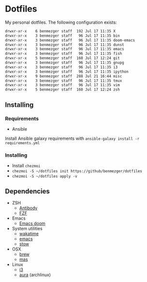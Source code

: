 # Dotfiles

My personal dotfiles. The following configuration exists:

```sh
drwxr-xr-x    6 benmezger staff  192 Jul 17 11:35 X
drwxr-xr-x    3 benmezger staff   96 Jul 17 11:35 bin
drwxr-xr-x    3 benmezger staff   96 Jul 17 11:35 doom-emacs
drwxr-xr-x    3 benmezger staff   96 Jul 17 11:35 dunst
drwxr-xr-x    3 benmezger staff   96 Jul 17 11:35 emacs
drwxr-xr-x    3 benmezger staff   96 Jul 17 11:35 fish
drwxr-xr-x    5 benmezger staff  160 Jul 17 12:24 git
drwxr-xr-x    3 benmezger staff   96 Jul 17 11:35 gnupg
drwxr-xr-x    3 benmezger staff   96 Jul 17 11:35 i3
drwxr-xr-x    3 benmezger staff   96 Jul 17 11:35 ipython
drwxr-xr-x    9 benmezger staff  288 Jul 21 16:44 misc
drwxr-xr-x    3 benmezger staff   96 Jul 17 11:35 tmux
drwxr-xr-x    3 benmezger staff   96 Jul 17 11:35 vim
drwxr-xr-x    5 benmezger staff  160 Jul 17 12:24 zsh
```

## Installing

### Requirements

- Ansible

Install Ansible galaxy requirements with `ansible-galaxy install -r requirements.yml`

### Installing

- Install `chezmoi`
- `chezmoi -S ~/dotfiles init https://github/benmezger/dotfiles`
- `chezmoi -S ~/dotfiles apply -v`

## Dependencies

- ZSH
  - [Antibody](https://github.com/getantibody/antibody)
  - [FZF](https://github.com/junegunn/fzf)
- Emacs
  - [Emacs doom](https://github.com/hlissner/doom-emacs)
- System utilities
  - [wakatime](https://github.com/wakatime/wakatime)
  - [emacs](https://www.gnu.org/software/emacs/)
  - [stow](https://www.gnu.org/software/stow/)
- OSX
  - [brew](https://brew.sh/)
  - [mas](https://github.com/mas-cli/mas)
- Linux
  - [i3](https://i3wm.org/)
  - [aura](https://github.com/fosskers/aura) (archlinux)
